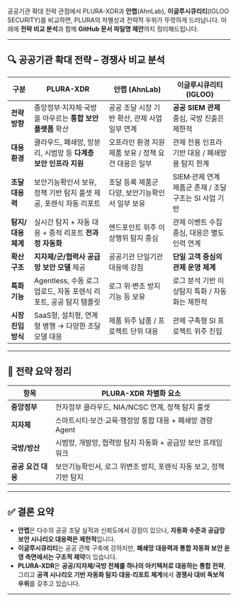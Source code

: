 공공기관 확대 전략 관점에서 PLURA-XDR과 **안랩**(AhnLab), **이글루시큐리티**(IGLOO SECURITY)를 비교하면, PLURA의 차별성과 전략적 우위가 뚜렷하게 드러납니다. 아래에 **전략 비교 분석**과 함께 **GitHub 문서 파일명 제안**까지 정리해드립니다.

---

## 🔍 공공기관 확대 전략 – 경쟁사 비교 분석

| 구분           | **PLURA-XDR**                               | **안랩 (AhnLab)**                 | **이글루시큐리티 (IGLOO)**                 |
| ------------ | ------------------------------------------- | ------------------------------- | ----------------------------------- |
| **전략 방향**    | 중앙정부·지자체·국방을 아우르는 **통합 보안 플랫폼** 확산          | 공공 조달 시장 기반 확산, 관제 사업 일부 연계     | **공공 SIEM 관제** 중심, 국방 진출은 제한적       |
| **대응 환경**    | 클라우드, 폐쇄망, 망분리, 시범망 등 **다계층 보안 인프라 지원**     | 오프라인 환경 지원 제품 보유 / 정책 요건 대응은 일부 | 관제 전용 인프라 기반 대응 / 폐쇄망용 탐지 한계        |
| **조달 대응력**   | 보안기능확인서 보유, 정책 기반 탐지 룰셋 제공, 포렌식 자동 리포트      | 조달 등록 제품군 다양, 보안기능확인서 일부 보유     | SIEM·관제 연계 제품군 존재 / 조달 구조는 SI 사업 기반 |
| **탐지/대응 체계** | 실시간 탐지 + 자동 대응 + 증적 리포트 **전과정 자동화**         | 엔드포인트 위주 이상행위 탐지 중심             | 관제 이벤트 수집 중심, 대응은 별도 인력 연계          |
| **확산 구조**    | **지자체/군/협력사 공급망 보안 모델** 제공                  | 공공기관 단일기관 대응에 강점                | **단일 고객 중심의 관제 운영 체계**              |
| **특화 기능**    | Agentless, 수동 로그 업로드, 자동 포렌식 리포트, 공공 탐지 템플릿 | 로그 위·변조 방지 기능 등 보유              | 로그 분석 기반 이상탐지 특화 / 자동화는 제한적         |
| **시장 진입 방식** | SaaS형, 설치형, 연계형 병행 → 다양한 조달 모델 대응           | 제품 위주 납품 / 프로젝트 단위 대응           | 관제 구축형 SI 프로젝트 위주 진입                |

---

## 📌 전략 요약 정리

| 항목           | PLURA-XDR 차별화 요소                        |
| ------------ | --------------------------------------- |
| **중앙정부**     | 전자정부 클라우드, NIA/NCSC 연계, 정책 탐지 룰셋        |
| **지자체**      | 스마트시티·보건·교육·행정망 통합 대응 + 폐쇄망 경량 Agent    |
| **국방/방산**    | 시범망, 개발망, 협력망 탐지 자동화 + 공급망 보안 프레임워크     |
| **공공 요건 대응** | 보안기능확인서, 로그 위변조 방지, 포렌식 자동 보고, 정책 기반 탐지 |

---

## ✅ 결론 요약

* **안랩**은 다수의 공공 조달 실적과 신뢰도에서 강점이 있으나, **자동화 수준과 공급망 보안 시나리오 대응력은 제한적**입니다.
* **이글루시큐리티**는 공공 관제 구축에 강하지만, **폐쇄망 대응력과 통합 자동화 보안 운영 측면에서는 구조적 제약**이 있습니다.
* **PLURA-XDR**은 **공공/지자체/국방 전체를 하나의 아키텍처로 대응하는 통합 전략**,
  그리고 **공격 시나리오 기반 자동화 탐지·대응·리포트 체계**에서 **경쟁사 대비 독보적 우위**를 갖추고 있습니다.

---
